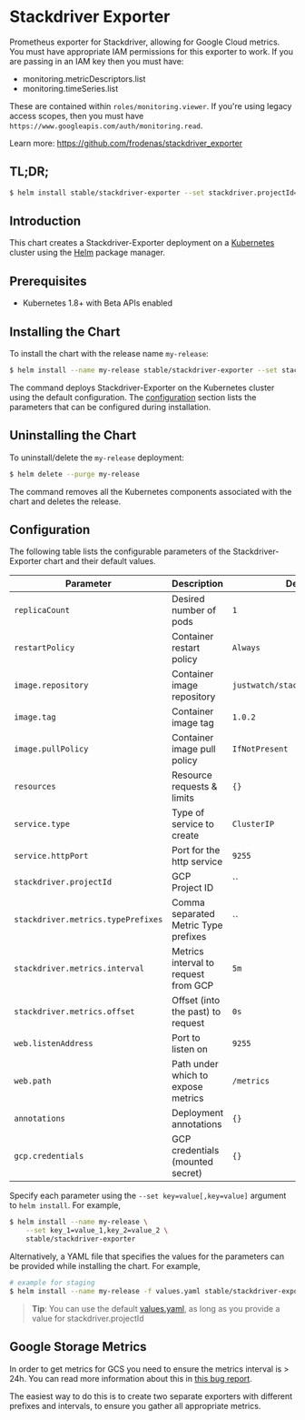 # Stackdriver Exporter

Prometheus exporter for Stackdriver, allowing for Google Cloud metrics.  You
must have appropriate IAM permissions for this exporter to work.  If you
are passing in an IAM key then you must have:

* monitoring.metricDescriptors.list
* monitoring.timeSeries.list

These are contained within `roles/monitoring.viewer`.  If you're using legacy
access scopes, then you must have
`https://www.googleapis.com/auth/monitoring.read`.

Learn more: https://github.com/frodenas/stackdriver_exporter

## TL;DR;

```bash
$ helm install stable/stackdriver-exporter --set stackdriver.projectId=google-project-name
```

## Introduction

This chart creates a Stackdriver-Exporter deployment on a
[Kubernetes](http://kubernetes.io) cluster using the [Helm](https://helm.sh)
package manager.

## Prerequisites

- Kubernetes 1.8+ with Beta APIs enabled

## Installing the Chart

To install the chart with the release name `my-release`:

```bash
$ helm install --name my-release stable/stackdriver-exporter --set stackdriver.projectId=google-project-name
```

The command deploys Stackdriver-Exporter on the Kubernetes cluster using the
default configuration. The [configuration](#configuration) section lists the
parameters that can be configured during installation.

## Uninstalling the Chart

To uninstall/delete the `my-release` deployment:

```bash
$ helm delete --purge my-release
```
The command removes all the Kubernetes components associated with the chart and
deletes the release.

## Configuration

The following table lists the configurable parameters of the
Stackdriver-Exporter chart and their default values.

Parameter                           | Description                          | Default
----------------------------------- | ------------------------------------ | --------------------------------
`replicaCount`                      | Desired number of pods               | `1`
`restartPolicy`                     | Container restart policy             | `Always`
`image.repository`                  | Container image repository           | `justwatch/stackdriver_exporter`
`image.tag`                         | Container image tag                  | `1.0.2`
`image.pullPolicy`                  | Container image pull policy          | `IfNotPresent`
`resources`                         | Resource requests & limits           | `{}`
`service.type`                      | Type of service to create            | `ClusterIP`
`service.httpPort`                  | Port for the http service            | `9255`
`stackdriver.projectId`             | GCP Project ID                       | ``
`stackdriver.metrics.typePrefixes`  | Comma separated Metric Type prefixes | ``
`stackdriver.metrics.interval`      | Metrics interval to request from GCP | `5m`
`stackdriver.metrics.offset`        | Offset (into the past) to request    | `0s`
`web.listenAddress`                 | Port to listen on                    | `9255`
`web.path`                          | Path under which to expose metrics   | `/metrics`
`annotations`                       | Deployment annotations               | `{}`
`gcp.credentials`                   | GCP credentials (mounted secret)     | `{}`

Specify each parameter using the `--set key=value[,key=value]` argument to
`helm install`. For example,


```bash
$ helm install --name my-release \
    --set key_1=value_1,key_2=value_2 \
    stable/stackdriver-exporter
```

Alternatively, a YAML file that specifies the values for the parameters can be
provided while installing the chart. For example,

```bash
# example for staging
$ helm install --name my-release -f values.yaml stable/stackdriver-exporter
```

> **Tip**: You can use the default [values.yaml](values.yaml), as long as you provide a value for stackdriver.projectId

## Google Storage Metrics

In order to get metrics for GCS you need to ensure the metrics interval is >
24h.  You can read more information about this in [this bug
report](https://github.com/frodenas/stackdriver_exporter/issues/14).

The easiest way to do this is to create two separate exporters with different
prefixes and intervals, to ensure you gather all appropriate metrics.
